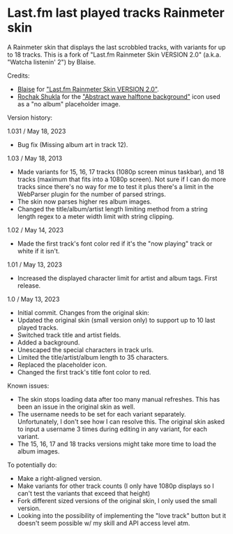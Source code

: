 # Last.fm last played tracks Rainmeter skin
A Rainmeter skin that displays the last scrobbled tracks, with variants for up to 18 tracks. This is a fork of "Last.fm Rainmeter Skin VERSION 2.0" (a.k.a. "Watcha listenin' 2") by Blaise.

Credits:
- [Blaise](https://www.deviantart.com/squadrmskin) for ["Last.fm Rainmeter Skin VERSION 2.0"](https://www.deviantart.com/squadrmskin/art/Last-fm-Rainmeter-Skin-VERSION-2-0-590438568).
- [Rochak Shukla](https://www.freepik.com/author/rochakshukla) for the ["Abstract wave halftone background"](https://www.freepik.com/free-vector/abstract-wave-halftone-background_23214995.htm) icon used as a "no album" placeholder image.

Version history:

1.031 / May 18, 2023
- Bug fix (Missing album art in track 12).

1.03 / May 18, 2013
- Made variants for 15, 16, 17 tracks (1080p screen minus taskbar), and 18 tracks (maximum that fits into a 1080p screen). Not sure if I can do more tracks since there's no way for me to test it plus there's a limit in the WebParser plugin for the number of parsed strings.
- The skin now parses higher res album images.
- Changed the title/album/artist length limiting method from a string length regex to a meter width limit with string clipping.

1.02 / May 14, 2023
- Made the first track's font color red if it's the "now playing" track or white if it isn't.

1.01 / May 13, 2023
- Increased the displayed character limit for artist and album tags. First release.

1.0 / May 13, 2023
- Initial commit. Changes from the original skin:
- Updated the original skin (small version only) to support up to 10 last played tracks.
- Switched track title and artist fields.
- Added a background.
- Unescaped the special characters in track urls.
- Limited the title/artist/album length to 35 characters.
- Replaced the placeholder icon.
- Changed the first track's title font color to red.

Known issues:
- The skin stops loading data after too many manual refreshes. This has been an issue in the original skin as well.
- The username needs to be set for each variant separately. Unfortunately, I don't see how I can resolve this. The original skin asked to input a username 3 times during editing in any variant, for each variant.
- The 15, 16, 17 and 18 tracks versions might take more time to load the album images.

To potentially do:
- Make a right-aligned version.
- Make variants for other track counts (I only have 1080p displays so I can't test the variants that exceed that height)
- Fork different sized versions of the original skin, I only used the small version.
- Looking into the possibility of implementing the "love track" button but it doesn't seem possible w/ my skill and API access level atm.